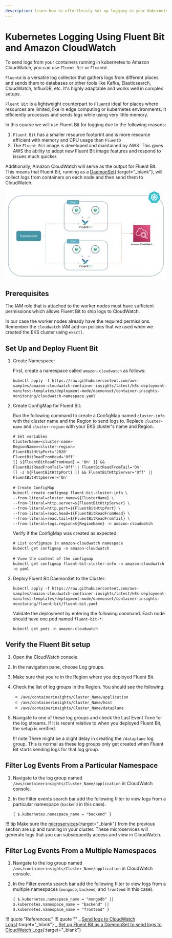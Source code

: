 ```yaml
---
description: Learn how to effortlessly set up logging in your Kubernetes cluster with Fluent Bit and Amazon CloudWatch. Our guide simplifies the process, enabling seamless log collection and management for your systems.
---
```


# Kubernetes Logging Using Fluent Bit and Amazon CloudWatch

To send logs from your containers running in kubernetes to Amazon CloudWatch, you can use `Fluent Bit` or `Fluentd`.

`Fluentd` is a versatile log collector that gathers logs from different places and sends them to databases or other tools like Kafka, Elasticsearch, CloudWatch, InfluxDB, etc. It's highly adaptable and works well in complex setups.

`Fluent Bit` is a lightweight counterpart to `Fluentd` ideal for places where resources are limited, like in edge computing or kubernetes environments. It efficiently processes and sends logs while using very little memory.

In this course we will use Fluent Bit for logging due to the following reasons:

1. `Fluent Bit` has a smaller resource footprint and is more resource efficient with memory and CPU usage than `FluentD`
2. The `Fluent Bit` image is developed and maintained by AWS. This gives AWS the ability to adopt new Fluent Bit image features and respond to issues much quicker.

Additionally, Amazon CloudWatch will serve as the output for Fluent Bit. This means that Fluent Bit, running as a [DaemonSet]{:target="\_blank"}, will collect logs from containers on each node and then send them to CloudWatch.

<p align="center">
    <img src="../../../assets/eks-course-images/logging/fluentbit-cloudwatch.png" alt="Kubernetes Logging Using Fluent Bit and CloudWatch" loading="lazy" width="600" />
</p>

## Prerequisites

The IAM role that is attached to the worker nodes must have sufficient permissions which allows Fluent Bit to ship logs to CloudWatch.

In our case the worker nodes already have the required permissions. Remember the `cloudwatch` IAM add-on policies that we used when we created the EKS cluster using `eksctl`.

## Set Up and Deploy Fluent Bit

1. Create Namespace:

   First, create a namespace called `amazon-cloudwatch` as follows:

   ```
   kubectl apply -f https://raw.githubusercontent.com/aws-samples/amazon-cloudwatch-container-insights/latest/k8s-deployment-manifest-templates/deployment-mode/daemonset/container-insights-monitoring/cloudwatch-namespace.yaml
   ```

2. Create ConfigMap for Fluent Bit:

   Run the following command to create a ConfigMap named `cluster-info` with the cluster name and the Region to send logs to. Replace `cluster-name` and `cluster-region` with your EKS cluster's name and Region.

   ```
   # Set variables
   ClusterName=<cluster-name>
   RegionName=<cluster-region>
   FluentBitHttpPort='2020'
   FluentBitReadFromHead='Off'
   [[ ${FluentBitReadFromHead} = 'On' ]] && FluentBitReadFromTail='Off'|| FluentBitReadFromTail='On'
   [[ -z ${FluentBitHttpPort} ]] && FluentBitHttpServer='Off' || FluentBitHttpServer='On'

   # Create ConfigMap
   kubectl create configmap fluent-bit-cluster-info \
   --from-literal=cluster.name=${ClusterName} \
   --from-literal=http.server=${FluentBitHttpServer} \
   --from-literal=http.port=${FluentBitHttpPort} \
   --from-literal=read.head=${FluentBitReadFromHead} \
   --from-literal=read.tail=${FluentBitReadFromTail} \
   --from-literal=logs.region=${RegionName} -n amazon-cloudwatch
   ```

   Verify if the ConfigMap was created as expected:

   ```
   # List configmaps in amazon-cloudwatch namespace
   kubectl get configmap -n amazon-cloudwatch

   # View the content of the configmap
   kubectl get configmap fluent-bit-cluster-info -n amazon-cloudwatch -o yaml
   ```

3. Deploy Fluent Bit DaemonSet to the Cluster:

   ```
   kubectl apply -f https://raw.githubusercontent.com/aws-samples/amazon-cloudwatch-container-insights/latest/k8s-deployment-manifest-templates/deployment-mode/daemonset/container-insights-monitoring/fluent-bit/fluent-bit.yaml
   ```

   Validate the deployment by entering the following command. Each node should have one pod named `fluent-bit-*`:

   ```
   kubectl get pods -n amazon-cloudwatch
   ```

## Verify the Fluent Bit setup

1. Open the CloudWatch console.

2. In the navigation pane, choose Log groups.

3. Make sure that you're in the Region where you deployed Fluent Bit.

4. Check the list of log groups in the Region. You should see the following:

   - `/aws/containerinsights/Cluster_Name/application`
   - `/aws/containerinsights/Cluster_Name/host`
   - `/aws/containerinsights/Cluster_Name/dataplane`

5. Navigate to one of these log groups and check the Last Event Time for the log streams. If it is recent relative to when you deployed Fluent Bit, the setup is verified.

   !!! note
   There might be a slight delay in creating the `/dataplane` log group. This is normal as these log groups only get created when Fluent Bit starts sending logs for that log group.

## Filter Log Events From a Particular Namespace

1. Navigate to the log group named `/aws/containerinsights/Cluster_Name/application` in CloudWatch console.

2. In the Filter events search bar add the following filter to view logs from a particular namespace (`backend` in this case).

   ```
   { $.kubernetes.namespace_name = "backend" }
   ```

!!! tip
Make sure the [microservices]{:target="\_blank"} from the previous section are up and running in your cluster. These microservices will generate logs that you can subsequently access and view in CloudWatch.

## Filter Log Events From a Multiple Namespaces

1. Navigate to the log group named `/aws/containerinsights/Cluster_Name/application` in CloudWatch console.

2. In the Filter events search bar add the following filter to view logs from a multiple namespaces (`mongodb`, `backend`, and `frontend` in this case).

   ```
   { $.kubernetes.namespace_name = "mongodb" || $.kubernetes.namespace_name = "backend" || $.kubernetes.namespace_name = "frontend" }
   ```

!!! quote "References:"
!!! quote ""
_ [Send logs to CloudWatch Logs]{:target="\_blank"}
_ [Set up Fluent Bit as a DaemonSet to send logs to CloudWatch Logs]{:target="\_blank"}

<!-- Hyperlinks -->

[DaemonSet]: https://reyanshkharga.github.io/kloudkoncepts/kubernetes-on-eks/kubernetes-fundamentals/daemonset/introduction-to-daemonset/
[Send logs to CloudWatch Logs]: https://docs.aws.amazon.com/AmazonCloudWatch/latest/monitoring/Container-Insights-EKS-logs.html
[Set up Fluent Bit as a DaemonSet to send logs to CloudWatch Logs]: https://docs.aws.amazon.com/AmazonCloudWatch/latest/monitoring/Container-Insights-setup-logs-FluentBit.html
[GitHub - aws-samples/amazon-cloudwatch-container-insights]: https://github.com/aws-samples
[microservices]: https://reyanshkharga.github.io/kloudkoncepts/kubernetes-on-eks/microservices/deploy-microservices-in-kubernetes/
